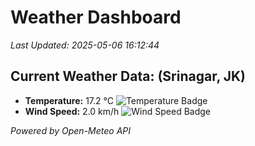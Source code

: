 
# Weather Dashboard

_Last Updated: 2025-05-06 16:12:44_

## Current Weather Data: (Srinagar, JK)
- **Temperature:** 17.2 °C ![Temperature Badge](https://img.shields.io/badge/Temperature-Low%20Temp-blue)
- **Wind Speed:** 2.0 km/h ![Wind Speed Badge](https://img.shields.io/badge/Wind%20Speed-Light%20Wind-blue)

*Powered by Open-Meteo API*
